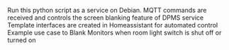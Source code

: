 Run this python script as a service on Debian.
MQTT commands are received and controls the screen blanking feature of DPMS service
Template interfaces are created in Homeassistant for automated control
Example use case to Blank Monitors when room light switch is shut off or turned on
